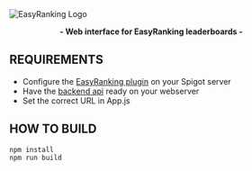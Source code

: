<img alt="EasyRanking Logo" src="https://repository-images.githubusercontent.com/270753498/e2aef480-ad5a-11ea-8abc-edbbd088b556"/>
<p align="center">
  <b>- Web interface for EasyRanking leaderboards -</b>
</p>

## REQUIREMENTS
 - Configure the <a href="https://github.com/ForgottenWorld/EasyRanking">EasyRanking plugin</a> on your Spigot server
 - Have the <a href="https://github.com/ForgottenWorld/EasyRankingWebApi">backend api</a> ready on your webserver
 - Set the correct URL in App.js
 
## HOW TO BUILD
  
    npm install
    npm run build
   
